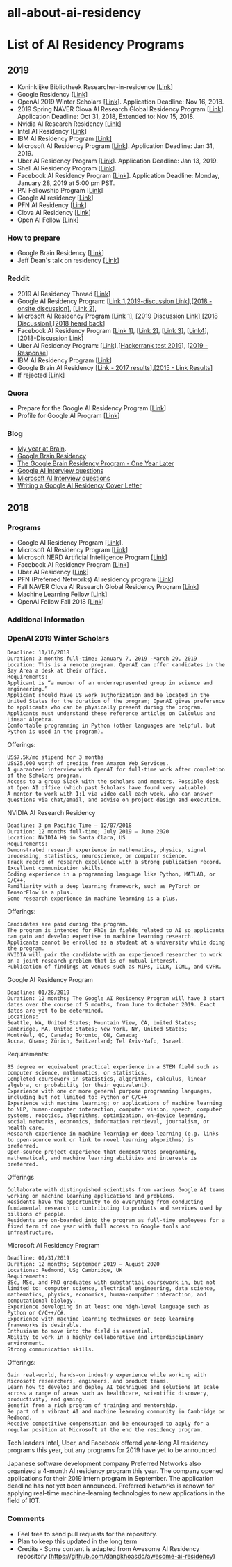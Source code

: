 # all-about-ai-residency

# List of AI Residency Programs

## 2019

- Koninklijke Bibliotheek Researcher-in-residence [[Link](https://www.kb.nl/organisatie/vacatures-en-stages/researcher-in-residence)]
- Google Residency [[Link](https://ai.google/research/join-us/ai-residency/)]
- OpenAI 2019 Winter Scholars [[Link](https://blog.openai.com/openai-scholars-2019/)]. Application Deadline: Nov 16, 2018.
- 2019 Spring NAVER Clova AI Research Global Residency Program [[Link](https://clova.ai/en/research/careers.html)]. Application Deadline: Oct 31, 2018, Extended to: Nov 15, 2018.
- Nvidia AI Research Residency [[Link](https://research.nvidia.com/research-residency)]
- Intel AI Residency [[Link](https://jobs.intel.com/page/show/ai-jobs-ai-internships-residency?ai-jobs-ai-internships-residency)]
- IBM AI Residency Program [[Link]](https://careers.ibm.com/ShowJob/Id/508504/IBM-Research-AI-Residency-Program/?lang=en)
- Microsoft AI Residency Program [[Link](https://www.microsoft.com/en-us/research/academic-program/microsoft-ai-residency-program/)]. Application Deadline: Jan 31, 2019.
- Uber AI Residency Program [[Link](https://careersinfo.uber.com/ai-residency)]. Application Deadline: Jan 13, 2019.
- Shell AI Residency Program [[Link](https://www.shell.com/energy-and-innovation/overcoming-technology-challenges/digital-innovation/artificial-intelligence/advancing-the-digital-revolution.html)].
- Facebook AI Residency Program [[Link](https://research.fb.com/programs/facebook-ai-residency-program/)]. Application Deadline: Monday, January 28, 2019 at 5:00 pm PST.
- PAI Fellowship Program  [[Link](https://www.partnershiponai.org/fellowship-program/)]
- Google AI residency [[Link](https://docs.google.com/document/d/14nNwC1T0oANp4qFYeKupGh4w5lZUDmA9jUMi2YW7Z7k/edit?usp=sharing)]
- PFN AI Residency [[Link](https://www.preferred-networks.jp/en/news/residency-program2018-2019tokyo)]
- Clova AI Residency [[Link](https://clova.ai/m/en/research/careers.html)]
- Open AI Fellow [[Link](https://blog.openai.com/openai-fellows/)]

### How to prepare

- Google Brain Residency [[Link](https://www.quora.com/How-should-I-prepare-for-the-interview-of-Google-Brain-Residency-program-in-terms-of-number-of-rounds-of-interview-topics-for-which-I-should-prepare-and-a-typical-profile-required-to-increase-the-chance-of-being-selected)]
- Jeff Dean's talk on residency [[Link](https://www.reddit.com/r/MachineLearning/comments/55c4id/jeff_dean_talks_google_brain_and_brain_residency/)]


### Reddit
- 2019 AI Residency Thread [[Link](https://www.reddit.com/r/MachineLearning/comments/9uaz3m/d_2019_ai_residency_thread_program_deadlines)]
- Google AI Residency Program: [[Link 1](https://www.reddit.com/r/MachineLearning/comments/7rajic/d_anyone_heard_back_from_google_ai_residency/),[2019-discussion Link](https://www.reddit.com/r/MachineLearning/comments/9uyzc1/d_google_ai_residency_2019_applicants_discussion/)],[[2018 - onsite discussion](https://www.reddit.com/r/MachineLearning/comments/7y7x1o/d_anyone_going_on_the_onsite_for_google_ai/)],
[[Link 2](https://www.reddit.com/r/MachineLearning/comments/690ixs/d_google_brain_residency_requirements_and/)],
- Microsoft AI Residency Program [[Link 1](https://www.reddit.com/r/MachineLearning/comments/7u2a19/news_microsoft_ai_residency/)], [[2019 Discussion Link](https://www.reddit.com/r/MachineLearning/comments/ahshx7/d_microsoft_ai_residency_2019_discussion/?st=jrc52rte&sh=33ed04bf)],[[2018 Discussion](https://www.reddit.com/r/MachineLearning/comments/7u2a19/news_microsoft_ai_residency/)],[[2018 heard back](https://www.reddit.com/r/MachineLearning/comments/8b5np9/d_has_any_one_heard_back_from_microsoft_ai/)]
- Facebook AI Residency Program [[Link 1](https://www.reddit.com/r/MachineLearning/comments/7w5unr/d_has_anybody_heard_back_from_facebook_ai/)],
[[Link 2](https://www.reddit.com/r/MachineLearning/comments/7xxng0/d_anyone_hear_back_from_facebook_ai_research_fair/)],
[[Link 3](https://www.reddit.com/r/MachineLearning/comments/7t9y9f/discussion_facebook_ai_residency_closed_early/)], [[Link4](https://www.reddit.com/r/MachineLearning/comments/ava6ou/d_has_anyone_heard_from_facebook_ai_residency_for/)], [[2018-Discussion Link](https://www.reddit.com/r/MachineLearning/comments/7w5unr/d_has_anybody_heard_back_from_facebook_ai/)]
- Uber AI Residency Program: [[Link](https://www.reddit.com/r/MachineLearning/comments/7yycov/d_introducing_the_uber_ai_residency/)],[[Hackerrank test 2019](https://www.reddit.com/r/artificial/comments/ajc9x1/uber_residency_hackerrank_test/)], [[2019 - Response](https://www.reddit.com/r/artificial/comments/any7h5/uber_ai_residency_response/)]
- IBM AI Residency Program [[Link](https://www.reddit.com/user/rockstar0404/comments/ariclc/ibm_ai_residency_2019/)]
- Google Brain AI Residency [[Link - 2017 results](https://www.reddit.com/r/MachineLearning/comments/63vfst/d_google_brain_residency_results/)],[[2015 - Link Results](https://www.reddit.com/r/MachineLearning/comments/3px8l0/google_brain_residency_program/)]
- If rejected [[Link](https://www.reddit.com/r/MachineLearning/comments/8hj0ly/d_programs_to_consider_after_rejection_for_ai/)]


### Quora

- Prepare for the Google AI Residency Program [[Link](https://www.quora.com/How-should-I-prepare-for-the-interview-of-Google-Brain-Residency-program-in-terms-of-number-of-rounds-of-interview-topics-for-which-I-should-prepare-and-a-typical-profile-required-to-increase-the-chance-of-being-selected)]
- Profile for Google AI Program [[Link](https://www.quora.com/Has-anyone-been-accepted-to-the-Google-Brain-Residency-Program-What-was-your-profile-when-you-applied)]

### Blog

- [My year at Brain](http://colinraffel.com/blog/my-year-at-brain.html).
- [Google Brain Residency](http://tinyclouds.org/residency/)
- [The Google Brain Residency Program - One Year Later](https://research.googleblog.com/2017/07/the-google-brain-residency-program-one.html)
- [Google AI Interview questions](https://medium.com/acing-ai/google-ai-interview-questions-acing-the-ai-interview-1791ad7dc3ae)
- [Microsoft AI Interview questions](https://medium.com/acing-ai/microsoft-ai-interview-questions-acing-the-ai-interview-be6972f790ea)
- [Writing a Google AI Residency Cover Letter](https://colinraffel.com/blog/writing-a-google-ai-residency-cover-letter.html)

## 2018

### Programs

- Google AI Residency Program [[Link](https://research.google.com/teams/brain/residency/)].
- Microsoft AI Residency Program [[Link](https://www.microsoft.com/en-us/research/academic-program/microsoft-ai-residency-program/)]
- Microsoft NERD Artificial Intelligence Program [[Link](http://microsoftnewengland.com/nerdAI/)]
- Facebook AI Residency Program [[Link](https://research.fb.com/programs/facebook-ai-research-residency-program/)]
- Uber AI Residency [[Link](https://eng.uber.com/uber-ai-residency/)]
- PFN (Preferred Networks) AI residency program [[Link](https://www.preferred-networks.jp/en/news/residency-program2018-2019tokyo)]
- Fall NAVER Clova AI Research Global Residency Program [[Link](https://clova.ai/m/en/research/careers.html)]
- Machine Learning Fellow [[Link](https://jobs.lever.co/openai/54ddfefe-6483-4bba-a828-11a156eae7eb)]
- OpenAI Fellow Fall 2018 [[Link](https://blog.openai.com/openai-fellows/)]

### Additional information

### OpenAI 2019 Winter Scholars

    Deadline: 11/16/2018
    Duration: 3 months full-time; January 7, 2019 -March 29, 2019
    Location: This is a remote program. OpenAI can offer candidates in the Bay Area a desk at their office.
    Requirements:
    Applicant is “a member of an underrepresented group in science and engineering.”
    Applicant should have US work authorization and be located in the United States for the duration of the program; OpenAI gives preference to applicants who can be physically present during the program.
    Applicants must understand these reference articles on Calculus and Linear Algebra.
    Comfortable programming in Python (other languages are helpful, but Python is used in the program).

Offerings:

    US$7.5k/mo stipend for 3 months
    US$25,000 worth of credits from Amazon Web Services.
    A guaranteed interview with OpenAI for full-time work after completion of the Scholars program.
    Access to a group Slack with the scholars and mentors. Possible desk at Open AI office (which past Scholars have found very valuable).
    A mentor to work with 1:1 via video call each week, who can answer questions via chat/email, and advise on project design and execution.

NVIDIA AI Research Residency

    Deadline: 3 pm Pacific Time — 12/07/2018
    Duration: 12 months full-time; July 2019 — June 2020
    Location: NVIDIA HQ in Santa Clara, US
    Requirements:
    Demonstrated research experience in mathematics, physics, signal processing, statistics, neuroscience, or computer science.
    Track record of research excellence with a strong publication record.
    Excellent communication skills.
    Coding experience in a programming language like Python, MATLAB, or C/C++.
    Familiarity with a deep learning framework, such as PyTorch or TensorFlow is a plus.
    Some research experience in machine learning is a plus.

Offerings:

    Candidates are paid during the program.
    The program is intended for PhDs in fields related to AI so applicants can gain and develop expertise in machine learning research. Applicants cannot be enrolled as a student at a university while doing the program.
    NVIDIA will pair the candidate with an experienced researcher to work on a joint research problem that is of mutual interest.
    Publication of findings at venues such as NIPs, ICLR, ICML, and CVPR.

Google AI Residency Program

    Deadline: 01/28/2019
    Duration: 12 months; The Google AI Residency Program will have 3 start dates over the course of 5 months, from June to October 2019. Exact dates are yet to be determined.
    Locations:
    Seattle, WA, United States; Mountain View, CA, United States; Cambridge, MA, United States; New York, NY, United States;
    Montréal, QC, Canada; Toronto, ON, Canada;
    Accra, Ghana; Zürich, Switzerland; Tel Aviv-Yafo, Israel.

Requirements:

    BS degree or equivalent practical experience in a STEM field such as computer science, mathematics, or statistics.
    Completed coursework in statistics, algorithms, calculus, linear algebra, or probability (or their equivalent).
    Experience with one or more general purpose programming languages, including but not limited to: Python or C/C++
    Experience with machine learning; or applications of machine learning to NLP, human-computer interaction, computer vision, speech, computer systems, robotics, algorithms, optimization, on-device learning, social networks, economics, information retrieval, journalism, or health care.
    Research experience in machine learning or deep learning (e.g. links to open-source work or link to novel learning algorithms) is preferred.
    Open-source project experience that demonstrates programming, mathematical, and machine learning abilities and interests is preferred.

Offerings

    Collaborate with distinguished scientists from various Google AI teams working on machine learning applications and problems.
    Residents have the opportunity to do everything from conducting fundamental research to contributing to products and services used by billions of people.
    Residents are on-boarded into the program as full-time employees for a fixed term of one year with full access to Google tools and infrastructure.

Microsoft AI Residency Program

    Deadline: 01/31/2019
    Duration: 12 months; September 2019 — August 2020
    Locations: Redmond, US; Cambridge, UK
    Requirements:
    BSc, MSc, and PhD graduates with substantial coursework in, but not limited to: computer science, electrical engineering, data science, mathematics, physics, economics, human-computer interaction, and computational biology.
    Experience developing in at least one high-level language such as Python or C/C++/C#.
    Experience with machine learning techniques or deep learning frameworks is desirable.
    Enthusiasm to move into the field is essential.
    Ability to work in a highly collaborative and interdisciplinary environment.
    Strong communication skills.

Offerings:

    Gain real-world, hands-on industry experience while working with Microsoft researchers, engineers, and product teams.
    Learn how to develop and deploy AI techniques and solutions at scale across a range of areas such as healthcare, scientific discovery, productivity, and gaming.
    Benefit from a rich program of training and mentorship.
    Be part of a vibrant AI and machine learning community in Cambridge or Redmond.
    Receive competitive compensation and be encouraged to apply for a regular position at Microsoft at the end the residency program.

Tech leaders Intel, Uber, and Facebook offered year-long AI residency programs this year, but any programs for 2019 have yet to be announced.

Japanese software development company Preferred Networks also organized a 4-month AI residency program this year. The company opened applications for their 2019 intern program in September. The application deadline has not yet been announced. Preferred Networks is renown for applying real-time machine-learning technologies to new applications in the field of IOT.

### Comments

- Feel free to send pull requests for the repository. 
- Plan to keep this updated in the long term
- Credits - Some content is adapted from Awesome AI Residency repository (https://github.com/dangkhoasdc/awesome-ai-residency)
